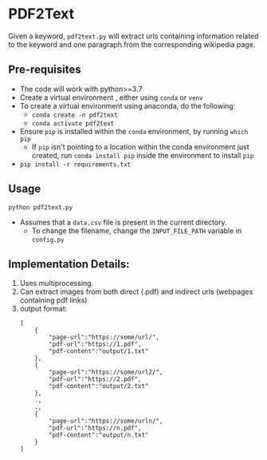 # PDF2Text

Given a keyword, `pdf2text.py` will extract urls containing information related to the keyword and one paragraph from the corresponding wikipedia page.

## Pre-requisites

- The code will work with python>=3.7
- Create a virtual environment , either using `conda` or `venv`
- To create a virtual environment using anaconda, do the following:
    - `conda create -n pdf2text`
    - `conda activate pdf2text`
- Ensure `pip` is installed within the `conda` environment, by running `which pip`
    - If `pip` isn't pointing to a location within the conda environment just created, run `conda install pip` 
      inside the environment to install `pip`
- `pip install -r requirements.txt`

## Usage
`python pdf2text.py`
- Assumes that a `data.csv` file is present in the current directory.
    - To change the filename, change the `INPUT_FILE_PATH` variable in `config.py`

## Implementation Details:
1. Uses multiprocessing.
2. Can extract images from both direct (.pdf) and indirect urls (webpages containing pdf links)
3. output format:
    ```
    [
        {
            "page-url":"https://some/url/",
            "pdf-url":"https://1.pdf",
            "pdf-content":"output/1.txt"
        },
        {
            "page-url":"https://some/url2/",
            "pdf-url":"https://2.pdf",
            "pdf-content":"output/2.txt"
        },
        .,
        .,
        {
            "page-url":"https://some/urln/",
            "pdf-url":"https://n.pdf",
            "pdf-content":"output/n.txt"
        }
    ]
    ```
